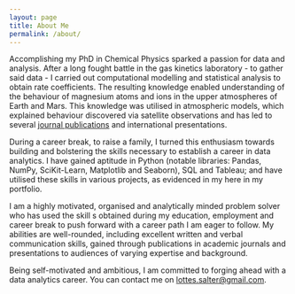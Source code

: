 ```yaml
---
layout: page
title: About Me
permalink: /about/
---
```

Accomplishing my PhD in Chemical Physics sparked a passion for data and analysis. After a long fought battle in the gas kinetics laboratory - to gather said data -  I carried out computational modelling and statistical analysis to obtain rate coefficients.  The resulting knowledge enabled understanding of the behaviour of magnesium atoms and ions in the upper atmospheres of Earth and Mars. This knowledge was utilised in atmospheric models, which explained behaviour discovered via satellite observations and has led to several [journal publications](https://www.linkedin.com/in/lottes-salter/details/publications/) and international presentations. 

During a career break, to raise a family, I turned this enthusiasm towards building and bolstering the skills necessary to establish a career in data analytics.  I have gained aptitude in Python (notable libraries: Pandas, NumPy, SciKit-Learn, Matplotlib and Seaborn), SQL and Tableau; and have utilised these skills in various projects, as evidenced in my here in my portfolio.

I am a highly motivated, organised and analytically minded problem solver who has used the skill
s obtained during my education, employment and career break to push forward with a career path I am eager to follow. My abilities are well-rounded, including excellent written and verbal communication skills, gained through publications in academic journals and presentations to audiences of varying expertise and background.  

Being self-motivated and ambitious, I am committed to forging ahead with a data analytics career. You can contact me on lottes.salter@gmail.com.
